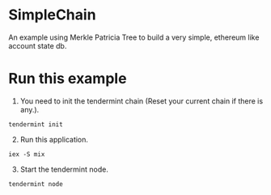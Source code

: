 # SimpleChain

An example using Merkle Patricia Tree to build a very simple, ethereum like account state db.

# Run this example

1. You need to init the tendermint chain (Reset your current chain if there is any.).
```
tendermint init
```

2. Run this application.
```
iex -S mix
```

3. Start the tendermint node.

```
tendermint node
